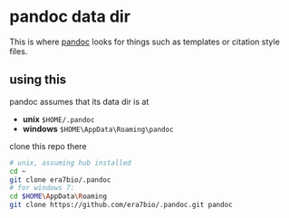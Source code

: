 
# pandoc data dir

This is where [pandoc](http://johnmacfarlane.net/pandoc/) looks for things such as templates or citation style files.

## using this

pandoc assumes that its data dir is at

- **unix** `$HOME/.pandoc`
- **windows** `$HOME\AppData\Roaming\pandoc`

clone this repo there

``` bash
# unix, assuming hub installed
cd ~
git clone era7bio/.pandoc
# for windows 7:
cd $HOME\AppData\Roaming
git clone https://github.com/era7bio/.pandoc.git pandoc
```


